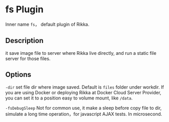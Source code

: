# fs Plugin

Inner name `fs`， default plugin of Rikka.

## Description

it save image file to server where Rikka live directly, and run a static file server for those files.

## Options

`-dir` set file dir where image saved. Default is `files` folder under workdir. If you are using Docker or deploying Rikka at Docker Cloud Server Provider, you can set it to a position easy to volume mount, like `/data`.

`-fsDebugSleep` Not for common use, it make a sleep before copy file to dir, simulate a long time operation，for javascript AJAX tests. In microsecond.
